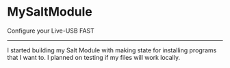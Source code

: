 # MySaltModule
Configure your Live-USB FAST
___

I started building my Salt Module with making state for installing programs that I want to. I planned on testing if my files will work locally.
